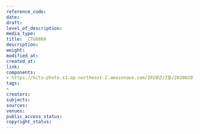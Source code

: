 ```yaml
---
reference_code: 
date: 
draft: 
level_of_description: 
media_type: 
title: _CTU8868
description: 
weight: 
modified_at: 
created_at: 
link: 
components:
- https://kctu-photo.s3.ap-northeast-2.amazonaws.com/2020년/2월/20200201_톨게이트+요금수납원+217일간+투쟁+보고+및+향후+투쟁+선포+결의대회/_CTU8868.jpg
tags:
- 
creators: 
subjects: 
sources: 
venues: 
public_access_status: 
copyright_status: 
---
```

